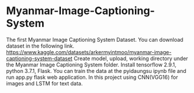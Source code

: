 # Myanmar-Image-Captioning-System
The first Myanmar Image Captioning System Dataset.
You can download dataset in the following link.
https://www.kaggle.com/datasets/arkermyintmoo/myanmar-image-captioning-system-dataset
Create model, upload, working directory under the Myanmar Image Captioning System folder.
Install tensorflow 2.9.1, python 3.7.1, Flask.
You can train the data at the pyidaungsu ipynb file and run app.py flask web application.
In this project using CNN(VGG16) for images and LSTM for text data.
